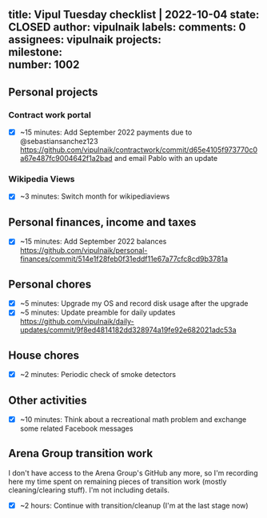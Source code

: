 title:	Vipul Tuesday checklist | 2022-10-04
state:	CLOSED
author:	vipulnaik
labels:	
comments:	0
assignees:	vipulnaik
projects:	
milestone:	
number:	1002
--
## Personal projects

### Contract work portal

- [x] ~15 minutes: Add September 2022 payments due to @sebastiansanchez123 https://github.com/vipulnaik/contractwork/commit/d65e4105f973770c0a67e487fc9004642f1a2bad and email Pablo with an update

### Wikipedia Views

- [x] ~3 minutes: Switch month for wikipediaviews
## Personal finances, income and taxes

- [x] ~15 minutes: Add September 2022 balances https://github.com/vipulnaik/personal-finances/commit/514e1f28feb0f31eddf11e67a77cfc8cd9b3781a

## Personal chores

- [x] ~5 minutes: Upgrade my OS and record disk usage after the upgrade
- [x] ~5 minutes: Update preamble for daily updates https://github.com/vipulnaik/daily-updates/commit/9f8ed4814182dd328974a19fe92e682021adc53a 

## House chores

- [x] ~2 minutes: Periodic check of smoke detectors

## Other activities

- [x] ~10 minutes: Think about a recreational math problem and exchange some related Facebook messages
## Arena Group transition work

I don't have access to the Arena Group's GitHub any more, so I'm recording here my time spent on remaining pieces of transition work (mostly cleaning/clearing stuff). I'm not including details.

- [x] ~2 hours: Continue with transition/cleanup (I'm at the last stage now)
